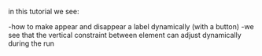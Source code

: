 in this tutorial we see:

-how to make appear and disappear a label dynamically (with a button)
-we see that the vertical constraint between element can adjust dynamically during the run
